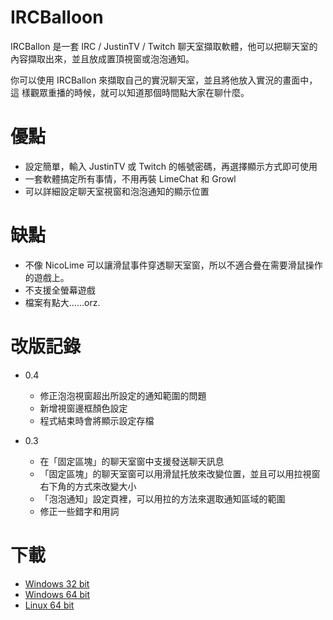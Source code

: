 IRCBalloon 
===========

IRCBallon 是一套 IRC / JustinTV / Twitch 聊天室擷取軟體，他可以把聊天室的
內容擷取出來，並且放成置頂視窗或泡泡通知。

你可以使用 IRCBallon 來擷取自己的實況聊天室，並且將他放入實況的畫面中，這
樣觀眾重播的時候，就可以知道那個時間點大家在聊什麼。

優點
======

 - 設定簡單，輸入 JustinTV 或 Twitch 的帳號密碼，再選擇顯示方式即可使用
 - 一套軟體搞定所有事情，不用再裝 LimeChat 和 Growl
 - 可以詳細設定聊天室視窗和泡泡通知的顯示位置

缺點
=======

 - 不像 NicoLime 可以讓滑鼠事件穿透聊天室窗，所以不適合疊在需要滑鼠操作的遊戲上。
 - 不支援全螢幕遊戲
 - 檔案有點大……orz.

改版記錄
=========

 - 0.4
    - 修正泡泡視窗超出所設定的通知範圍的問題
    - 新增視窗邊框顏色設定
    - 程式結束時會將顯示設定存檔

 - 0.3
    - 在「固定區塊」的聊天室窗中支援發送聊天訊息
    - 「固定區塊」的聊天室窗可以用滑鼠托放來改變位置，並且可以用拉視窗右下角的方式來改變大小
    - 「泡泡通知」設定頁裡，可以用拉的方法來選取通知區域的範圍
    - 修正一些錯字和用詞

下載
=======

 - [Windows 32 bit](http://bone.twbbs.org.tw/download/IRCBalloon/IRCBalloon-win32-0.4.jar)
 - [Windows 64 bit](http://bone.twbbs.org.tw/download/IRCBalloon/IRCBalloon-win64-0.4.jar)
 - [Linux 64 bit](http://bone.twbbs.org.tw/download/IRCBalloon/IRCBalloon-linux64-0.4.jar)

